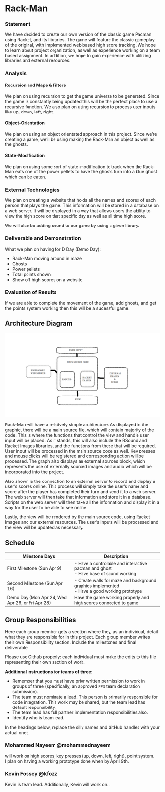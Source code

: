 # Rack-Man

### Statement
We have decided to create our own version of the classic game Pacman using Racket, and its libraries. The game will feature the classic gameplay of the original, with implemented web based high score tracking. We hope to learn about project organization, as well as experience working on a team based assignment. In addition, we hope to gain experience with utilizing libraries and external resources.

### Analysis

#### Recursion and Maps & Filters

We plan on using recursion to get the game universe to be generated. Since the game is constantly being updated this will be the perfect place to use a recursive function. We also plan on using recursion to process user inputs like up, down, left, right.

#### Object-Orientation

We plan on using an object orientated approach in this project. Since we’re creating a game, we’ll be using making the Rack-Man an object as well as the ghosts.

#### State-Modification

We plan on using some sort of state-modification to track when the Rack-Man eats one of the power pellets to have the ghosts turn into a blue ghost which can be eaten.

### External Technologies
We plan on creating a website that holds all the names and scores of each person that plays the game. This information will be stored in a database on a web server. It will be displayed in a way that allows users the ability to view the high score on that specific day as well as all time high score.  

We will also be adding sound to our game by using a given library.

### Deliverable and Demonstration
What we plan on having for D Day (Demo Day):
- Rack-Man moving around in maze
- Ghosts
- Power pellets
- Total points shown
- Show off high scores on a website

### Evaluation of Results
If we are able to complete the movement of the game, add ghosts, and get the points system working then this will be a sucessful game. 

## Architecture Diagram
![GitHub Image](architecture.png?raw=true "Diagram")

Rack-Man will have a relatively simple architecture. As displayed in the graphic, there will be a main source file, which will contain majority of the code. This is where the functions that control the view and handle user input will be placed. As it stands, this will also include the RSound and Racket Images libraries, and the functions from these that will be required.
User input will be processed in the main source code as well. Key presses and mouse clicks will be registered and corresponding action will be processed. The graph also displays an external sources block, which represents the use of externally sourced images and audio which will be incorporated into the project.

Also shown is the connection to an external server to record and display a user’s scores online. This process will simply take the user’s name and score after the player has completed their turn and send it to a web server. The web server will then take that information and store it in a database. Scripts on the web server will then take all the information and display it in a way for the user to be able to see online. 

Lastly, the view will be rendered by the main source code, using Racket Images and our external resources. The user’s inputs will be processed and the view will be updated as necessary.

## Schedule

| Milestone Days | Description |
| --- | --- |
| First Milestone (Sun Apr 9) | - Have a controlable and interactive pacman and ghost <br/> - Have base of sound working  |
| Second Milestone (Sun Apr 16) | - Create walls for maze and background graphics implemented <br/> - Have a good working prototype |
| Demo Day (Mon Apr 24, Wed Apr 26, or Fri Apr 28) | Have the game working properly and high scores connected to game |

## Group Responsibilities
Here each group member gets a section where they, as an individual, detail what they are responsible for in this project. Each group member writes their own Responsibility section. Include the milestones and final deliverable.

Please use Github properly: each individual must make the edits to this file representing their own section of work.

**Additional instructions for teams of three:** 
* Remember that you must have prior written permission to work in groups of three (specifically, an approved `FP3` team declaration submission).
* The team must nominate a lead. This person is primarily responsible for code integration. This work may be shared, but the team lead has default responsibility.
* The team lead has full partner implementation responsibilities also.
* Identify who is team lead.

In the headings below, replace the silly names and GitHub handles with your actual ones.

### Mohammed Nayeem @mohammednayeem
will work on high scores, key presses (up, down, left, right), point system.<br/>
I plan on having a working prototype done when by April 9th.

### Kevin Fossey @kfozz 
Kevin is team lead. Additionally, Kevin will work on...   
